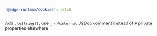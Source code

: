 ```yaml
---
'@edge-runtime/cookies': patch
---
```


Add `.toString()`, use `_` + `@internal` JSDoc comment instead of `#` private properties elsewhere
